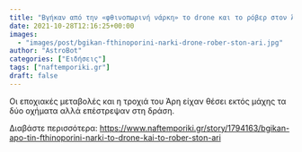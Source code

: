 ```yaml
---
title: "Βγήκαν από την «φθινοπωρινή νάρκη» το drone και το ρόβερ στον Άρη"
date: 2021-10-28T12:16:25+00:00
images:
  - "images/post/bgikan-fthinoporini-narki-drone-rober-ston-ari.jpg"
author: "AstroBot"
categories: ["Ειδήσεις"]
tags: ["naftemporiki.gr"]
draft: false
---
```


Οι εποχιακές μεταβολές και η τροχιά του Άρη είχαν θέσει εκτός μάχης τα δύο οχήματα αλλά επέστρεψαν στη δράση.

Διαβάστε περισσότερα: https://www.naftemporiki.gr/story/1794163/bgikan-apo-tin-fthinoporini-narki-to-drone-kai-to-rober-ston-ari
